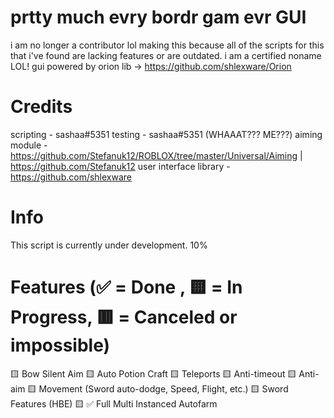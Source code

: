 # prtty much evry bordr gam evr GUI

i am no longer a contributor lol
making this because all of the scripts for this that i've found are lacking features or are outdated.
i am a certified noname LOL!
gui powered by orion lib -> https://github.com/shlexware/Orion

# Credits
scripting - sashaa#5351
testing - sashaa#5351 (WHAAAT??? ME???)
aiming module - https://github.com/Stefanuk12/ROBLOX/tree/master/Universal/Aiming | https://github.com/Stefanuk12
user interface library - https://github.com/shlexware

# Info
This script is currently under development.
10%

# Features (✅ = Done , 🟨 = In Progress, 🟥 = Canceled or impossible)
🟨 Bow Silent Aim
🟨 Auto Potion Craft
🟨 Teleports
🟨 Anti-timeout
🟨 Anti-aim
🟨 Movement (Sword auto-dodge, Speed, Flight, etc.)
🟨 Sword Features (HBE)
🟨 
✅ Full Multi Instanced Autofarm 

